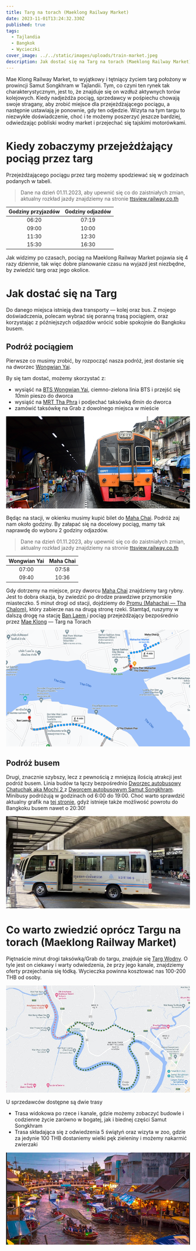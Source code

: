 ```yaml
---
title: Targ na torach (Maeklong Railway Market)
date: 2023-11-01T13:24:32.330Z
published: true
tags:
  - Tajlandia
  - Bangkok
  - Wycieczki
cover_image: ../../static/images/uploads/train-market.jpeg
description: Jak dostać się na Targ na torach (Maeklong Railway Market), leżący w prowincji Samut Songkhram obok Bangkoku. Co warto na nim zobaczyć i czego możemy się spodziewać.
---
```

Mae Klong Railway Market, to wyjątkowy i tętniący życiem targ położony w prowincji Samut Songkhram w Tajlandii. Tym, co czyni ten rynek tak charakterystycznym, jest to, że znajduje się on wzdłuż aktywnych torów kolejowych. Kiedy nadjeżdża pociąg, sprzedawcy w pośpiechu chowają swoje stragany, aby zrobić miejsce dla przejeżdżającego pociągu, a następnie ustawiają je ponownie, gdy ten odjedzie. Wizyta na tym targu to niezwykłe doświadczenie, choć i te możemy poszerzyć jeszcze bardziej, odwiedzając pobliski wodny market i przejechać się tajskimi motorówkami.

# Kiedy zobaczymy przejeżdżający pociąg przez targ
Przejeżdżającego pociągu przez targ możemy spodziewać się w godzinach podanych w tabeli.

> Dane na dzień 01.11.2023, aby upewnić się co do zaistniałych zmian, aktualny rozkład jazdy znajdziemy na stronie [ttsview.railway.co.th](https://ttsview.railway.co.th/SRT_Schedule2022.php?ln=th&line=6&trip=2)

| Godziny przyjazdów | Godziny odjazdów |
|:------------------:|:----------------:|
|       06:20        |      07:19       |
|       09:00        |      10:00       | 
|       11:30        |      12:30       |
|       15:30        |      16:30       |

Jak widzimy po czasach, pociąg na Maeklong Railway Market pojawia się 4 razy dziennie, tak więc dobre planowanie czasu na wyjazd jest niezbędne, by zwiedzić targ oraz jego okolice.

# Jak dostać się na Targ
Do danego miejsca istnieją dwa transporty — kolej oraz bus. Z mojego doświadczenia, polecam wybrać się poranną trasą pociągiem, oraz korzystając z późniejszych odjazdów wrócić sobie spokojnie do Bangkoku busem.

## Podróż pociągiem
Pierwsze co musimy zrobić, by rozpocząć nasza podróż, jest dostanie się na dworzec [Wongwian Yai](https://maps.app.goo.gl/pNPW8oABNRr6rUEQ8). 

By się tam dostać, możemy skorzystać z:
- wysiąść na [BTS Wongwian Yai](https://maps.app.goo.gl/QCscKoDpWrXv5RoXA), ciemno-zielona linia BTS i przejść się _10min_ pieszo do dworca
- wysiąść na [MRT Tha Phra](https://maps.app.goo.gl/KArk58f9pAe1Xvjq9) i podjechać taksówką _6min_ do dworca
- zamówić taksówkę na Grab z dowolnego miejsca w mieście

![Wongwian Yai](../../static/images/uploads/wongwian-yai-train-station.png "Wongwian Yai")

Będąc na stacji, w okienku musimy kupić bilet do [Maha Chai](https://maps.app.goo.gl/SggutnM85PsNCp8u5). Podróż zaj nam około godziny. By załapać się na docelowy pociąg, mamy tak naprawdę do wyboru 2 godziny odjazdów. 

> Dane na dzień 01.11.2023, aby upewnić się co do zaistniałych zmian, aktualny rozkład jazdy znajdziemy na stronie [ttsview.railway.co.th](https://ttsview.railway.co.th/SRT_Schedule2022.php?ln=th&line=6&trip=2)

| Wongwian Yai | Maha Chai |
|:------------:|:---------:|
|    07:00     |   07:58   |
|    09:40     |   10:36   |

Gdy dotrzemy na miejsce, przy dworcu [Maha Chai](https://maps.app.goo.gl/SggutnM85PsNCp8u5) znajdziemy targ rybny. Jest to dobra okazja, by zwiedzić po drodze prawdziwe przymorskie miasteczko. 5 minut drogi od stacji, dojdziemy do [Promu (Mahachai — Tha Chalom)](https://maps.app.goo.gl/p2XQ4jtGutcC4psv9), który zabierze nas na drugą stronę rzeki. Stamtąd, ruszymy w dalszą drogę na stację [Ban Laem
](https://maps.app.goo.gl/6k3f8baz2WpQW6HB8) i pociąg przejeżdżający bezpośrednio przez [Mae Klong](https://maps.app.goo.gl/pwpUgjsEAkwfNu7x7) — Targ na Torach

![Maha Chai to Pier](../../static/images/uploads/map-maha-chai-to-pier.png "Maha Chai to Pier")

## Podróż busem
Drugi, znacznie szybszy, lecz z pewnością z mniejszą ilością atrakcji jest podróż busem. Linia budów ta łączy bezpośrednio [Dworzec autobusowy Chatuchak aka Mochi 2
](https://maps.app.goo.gl/s99GhJtT1roWugxM8) z [Dworcem autobusowym Samut Songkhram](https://maps.app.goo.gl/RhRjMnqaXcFCKAre6). Minibusy podróżują w godzinach od 6:00 do 19:00. Choć warto sprawdzić aktualny grafik na [tej stronie](https://gogo.town/route/bangkok-samutsongkram-maeklong/), gdyż istnieje także możliwość powrotu do Bangkoku busem nawet o 20:30!

![Bangkok amphawa maeklong minibus](../../static/images/uploads/bangkok-amphawa-maeklong-minibus.jpeg "Bangkok amphawa maeklong minibus")

# Co warto zwiedzić oprócz Targu na torach (Maeklong Railway Market)
Piętnaście minut drogi taksówką/Grab do targu, znajduje się [Targ Wodny](https://maps.app.goo.gl/iENJrJNz7kYC4V7A7). O tyle jest on ciekawy i warty odwiedzenia, że przy jego kanale, znajdziemy oferty przejechania się łódką. Wycieczka powinna kosztować nas 100-200 THB od osoby.

![Floating market train market boat map](../../static/images/uploads/floating-market-train-market-boat-map.jpeg "Floating market train market boat map")

U sprzedawców dostępne są dwie trasy
- Trasa widokowa po rzece i kanale, gdzie możemy zobaczyć budowle i codzienne życie zarówno w bogatej, jak i biednej części Samut Songkhram
- Trasa składająca się z odwiedzenia 5 świątyń oraz wizyta w zoo, gdzie za jedynie 100 THB dostaniemy wielki pęk zieleniny i możemy nakarmić zwierzaki

![Floating market train market](../../static/images/uploads/amphawa-floating-market.jpeg "Floating market train market")
